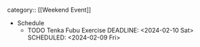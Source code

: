 category:: [[Weekend Event]]

- Schedule
	- TODO Tenka Fubu Exercise
	  DEADLINE: <2024-02-10 Sat>
	  SCHEDULED: <2024-02-09 Fri>